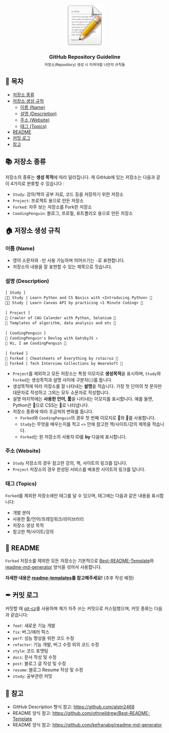<!-- PROJECT LOGO -->
<br />
<div align="center">
  <a href="https://github.com/coodingpenguin/repository-guideline">
    <img src="img/logo.png" alt="Logo" width="128" height="128">
  </a>
  <h3 style='border: none; margin-bottom: 5px;'>GitHub Repository Guideline</h2>
  <small>저장소(Repository) 생성 시 지켜야할 나만의 규칙들</small>
</div>

## 📝 목차

- [저장소 종류](#-저장소-종류)
- [저장소 생성 규칙](#-저장소-생성-규칙)
  - [이름 (Name)](#이름-name)
  - [설명 (Description)](#설명-description)
  - [주소 (Website)](#주소-website)
  - [태그 (Topics)](#태그-topics)
- [README](#-readme)
- [커밋 로그](#-커밋-로그)
- [참고](#-참고)

## 📚 저장소 종류

저장소의 종류는 **생성 목적**에 따라 달라집니다. 제 GitHub에 있는 저장소는 다음과 같이 4가지로 분류할 수 있습니다 :

- `Study`: 강의/책의 공부 자료, 코드 등을 저장하기 위한 저장소
- `Project`: 프로젝트 용으로 만든 저장소
- `Forked`: 자주 보는 저장소를 Fork한 저장소
- `CoodingPenguin`: 블로그, 프로필, 포트폴리오 용으로 만든 저장소

## 🏠 저장소 생성 규칙

### 이름 (Name)

- 영어 소문자와 `-`만 사용 가능하며 띄어쓰기는 `-`로 표현합니다.
- 저장소의 내용을 잘 표현할 수 있는 제목으로 짓습니다.

### 설명 (Description)

```
[ Study ]
👩‍💻 Study | Learn Python and CS Basics with <Introducing Python> 🐍
👩‍💻 Study | Learn Canvas API by practicing <1 Minute Coding> 💅

[ Project ]
📆 Crawler of CAU Calender with Python, Selenium 🐍
📝 Templates of algorithm, data analysis and etc 🐍

[ CoodingPenguin ]
🐧 CoodingPenguin's Devlog with GatsbyJS ⚛
🐧 Hi, I am CoodingPenguin 👋

[ Forked ]
📌 Forked | Cheatsheets of Everything by rstacruz 👀
📌 Forked | Tech Interview Collections by WeareSoft 🏢
```

- `Project`를 제외하고 모든 저장소는 특정 이모지로 **생성목적**을 표시하며, `Study`와 `Forked`는 생성목적과 설명 사이에 구분자(`|`)를 둡니다.
- 생성목적에 따라 저장소를 잘 나타내는 **설명**을 적습니다. 가장 첫 단어의 첫 문자만 대문자로 작성하고 그외는 모두 소문자로 작성합니다.
- 설명 마지막에는 **사용한 언어, 툴**을 나타내는 이모지를 표시합니다. 예를 들면, Python은 🐍으로 CSS는 💅로 나타냅니다.
- 저장소 종류에 따라 조금씩의 변화를 둡니다.
  - `Forked`와 `CoodingPenguin`의 경우 첫 번째 이모지로 📌와 🐧를 사용합니다.
  - `Study`는 무엇을 배우는지를 적고 `<>` 안에 참고한 책/사이트/강의 제목을 적습니다.
  - `Forked`는 원 저장소의 사용자 ID를 **by** 다음에 표시합니다.

### 주소 (Website)

- `Study` 저장소의 경우 참고한 강의, 책, 사이트의 링크를 답니다.
- `Project` 저장소의 경우 완성된 서비스를 배포한 사이트의 링크를 답니다.

### 태그 (Topics)

`Forked`를 제외한 저장소에만 태그를 달 수 있으며, 태그에는 다음과 같은 내용을 표시합니다:

- 개발 분야
- 사용한 툴/언어/프레임워크/라이브러리
- 저장소 생성 목적
- 참고한 책/사이트/강의

## 📄 README

`Forked` 저장소를 제외한 모든 저장소는 기본적으로 [Best-README-Template](https://github.com/othneildrew/Best-README-Template)와 [readme-md-generator](https://github.com/kefranabg/readme-md-generator) 양식을 섞어서 사용합니다.

**자세한 내용은 [readme-templates](./readme-templates)를 참고해주세요!** (추후 작성 예정)

## ✒ 커밋 로그

커밋할 때 [git-cz](https://github.com/streamich/git-cz)를 사용하며 제가 자주 쓰는 커밋으로 커스텀했으며, 커밋 종류는 다음과 같습니다:

- `feat`: 새로운 기능 개발
- `fix`: 버그/에러 픽스
- `perf`: 성능 향상을 위한 코드 수정
- `refactor`: 기능 개발, 버그 수정 외의 코드 수정
- `style`: 코드 포맷팅
- `docs`: 문서 작성 및 수정
- `post`: 블로그 글 작성 및 수정
- `resume`: 블로그 Resume 작성 및 수정
- `study`: 공부관련 커밋

## 📌 참고

- GitHub Description 형식 참고: https://github.com/alstn2468
- README 양식 참고: https://github.com/othneildrew/Best-README-Template
- README 양식 참고: https://github.com/kefranabg/readme-md-generator
